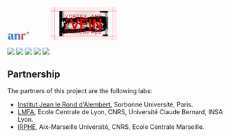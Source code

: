 <p align="left">
<img src="/fig/anr.jpg" width="10%" height="10%">
  &nbsp;&nbsp;&nbsp;&nbsp;&nbsp;&nbsp;&nbsp;&nbsp;&nbsp;&nbsp;
<img src="/fig/logo.png" width="30%" height="30%">
</p>

<!-- menu -->

<!-- 
[![HOME](/fig/menu_home.png)](https://anr-vfin.github.io/)
[![PROJECT](/fig/menu_project.png)](https://anr-vfin.github.io/project/)
[![PARTNERS](/fig/menu_partners.png)](https://anr-vfin.github.io/partners/)
[![PUBLICATIONS](/fig/menu_publications.png)](https://anr-vfin.github.io/publications/)
[![EVENTS](/fig/menu_events.png)](https://anr-vfin.github.io/events/)
-->

[![](https://img.shields.io/badge/HOME-blue?style=for-the-badge)](https://anr-vfin.github.io/)
[![](https://img.shields.io/badge/PROJECT-blue?style=for-the-badge)](https://anr-vfin.github.io/project/)
[![](https://img.shields.io/badge/PARTNERS-red?style=for-the-badge)](https://anr-vfin.github.io/partners/)
[![](https://img.shields.io/badge/PUBLICATIONS-blue?style=for-the-badge)](https://anr-vfin.github.io/publications/)
[![](https://img.shields.io/badge/EVENTS-blue?style=for-the-badge)](https://anr-vfin.github.io/events/)


## Partnership

The partners of this project are the following labs:
- [Institut Jean le Rond d'Alembert](http://www.dalembert.upmc.fr/ijlrda/), Sorbonne Université, Paris.
- [LMFA](http://lmfa.ec-lyon.fr), Ecole Centrale de Lyon, CNRS, Université Claude Bernard, INSA Lyon.
- [IRPHE](https://irphe.univ-amu.fr), Aix-Marseille Université, CNRS, Ecole Centrale Marseille.

  

